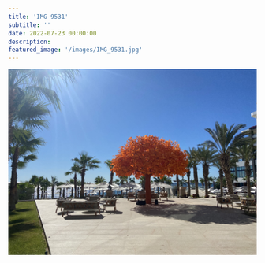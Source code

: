 ```yaml
---
title: 'IMG 9531'
subtitle: ''
date: 2022-07-23 00:00:00
description: 
featured_image: '/images/IMG_9531.jpg'
---
```


![](/images/IMG_9531.jpg)
